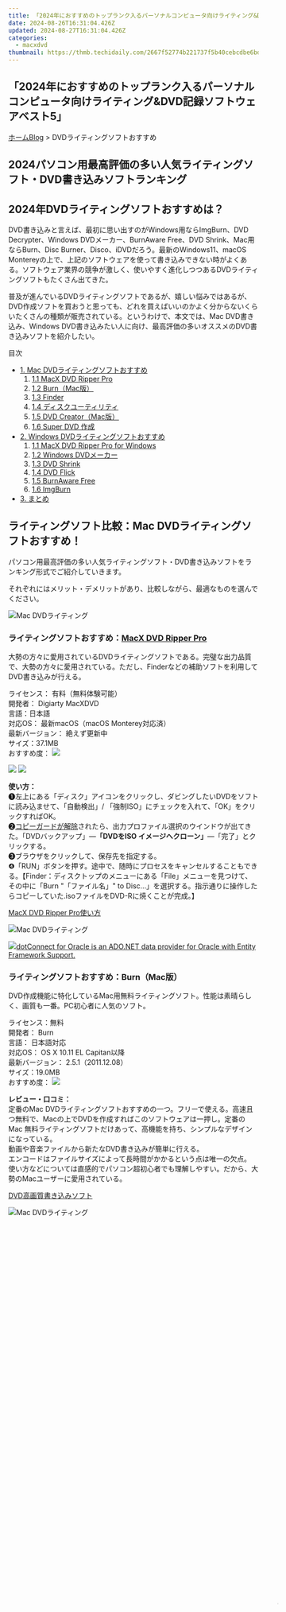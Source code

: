 ```yaml
---
title: 「2024年におすすめのトップランク入るパーソナルコンピュータ向けライティング&DVD記録ソフトウェアベスト5」
date: 2024-08-26T16:31:04.426Z
updated: 2024-08-27T16:31:04.426Z
categories:
  - macxdvd
thumbnail: https://thmb.techidaily.com/2667f52774b221737f5b40cebcdbe6bd28a1a07909c05b7a4646323bdf667e48.jpg
---
```


## 「2024年におすすめのトップランク入るパーソナルコンピュータ向けライティング&DVD記録ソフトウェアベスト5」

[ホーム](https://tools.techidaily.com/macxdvd/products/)[Blog](https://tools.techidaily.com/macxdvd/products/) \> DVDライティングソフトおすすめ

## 2024パソコン用最高評価の多い人気ライティングソフト・DVD書き込みソフトランキング

## 2024年DVDライティングソフトおすすめは？

DVD書き込みと言えば、最初に思い出すのがWindows用ならImgBurn、DVD Decrypter、Windows DVDメーカー、BurnAware Free、DVD Shrink、Mac用ならBurn、Disc Burner、Disco、iDVDだろう。最新のWindows11、macOS Montereyの上で、上記のソフトウェアを使って書き込みできない時がよくある。ソフトウェア業界の競争が激しく、使いやすく進化しつつあるDVDライティングソフトもたくさん出てきた。

普及が進んでいるDVDライティングソフトであるが、嬉しい悩みではあるが、DVD作成ソフトを買おうと思っても、どれを買えばいいのかよく分からないくらいたくさんの種類が販売されている。というわけで、本文では、Mac DVD書き込み、Windows DVD書き込みたい人に向け、最高評価の多いオススメのDVD書き込みソフトを紹介したい。

目次

* [1\. Mac DVDライティングソフトおすすめ](https://tools.techidaily.com/macxdvd/products/)  
   1. [1.1 MacX DVD Ripper Pro](https://tools.techidaily.com/macxdvd/products/)  
   2. [1.2 Burn（Mac版）](https://tools.techidaily.com/macxdvd/products/)  
   3. [1.3 Finder](https://tools.techidaily.com/macxdvd/products/)  
   4. [1.4 ディスクユーティリティ](https://tools.techidaily.com/macxdvd/products/)  
   5. [1.5 DVD Creator（Mac版）](https://tools.techidaily.com/macxdvd/products/)  
   6. [1.6 Super DVD 作成](https://tools.techidaily.com/macxdvd/products/)
* [2\. Windows DVDライティングソフトおすすめ](https://tools.techidaily.com/macxdvd/products/)  
   1. [1.1 MacX DVD Ripper Pro for Windows](https://tools.techidaily.com/macxdvd/products/)  
   2. [1.2 Windows DVDメーカー](https://tools.techidaily.com/macxdvd/products/)  
   3. [1.3 DVD Shrink](https://tools.techidaily.com/macxdvd/products/)  
   4. [1.4 DVD Flick](https://tools.techidaily.com/macxdvd/products/)  
   5. [1.5 BurnAware Free](https://tools.techidaily.com/macxdvd/products/)  
   6. [1.6 ImgBurn](https://tools.techidaily.com/macxdvd/products/)
* [3\. まとめ](https://tools.techidaily.com/macxdvd/products/)



## ライティングソフト比較：Mac DVDライティングソフトおすすめ！

パソコン用最高評価の多い人気ライティングソフト・DVD書き込みソフトをランキング形式でご紹介していきます。

それぞれにはメリット・デメリットがあり、比較しながら、最適なものを選んでください。



![Mac DVDライティング](https://www.macxdvd.com/blog/img/zql-2018-03-06-4.jpg) 

### ライティングソフトおすすめ：[MacX DVD Ripper Pro](https://tools.techidaily.com/macxdvd/products/)

大勢の方々に愛用されているDVDライティングソフトである。完璧な出力品質で、大勢の方々に愛用されている。ただし、Finderなどの補助ソフトを利用してDVD書き込みが行える。

ライセンス： 有料（無料体験可能）  
 開発者： Digiarty MacXDVD  
 言語：日本語   
 対応OS： 最新macOS（macOS Monterey対応済）  
 最新バージョン： 絶えず更新中  
 サイズ：37.1MB  
 おすすめ度： ![](https://www.macxdvd.com/blog/new-fourteen/4-stars.png)

[![](https://www.macxdvd.com/blog/new-fourteen/nfree-down-mac.png)](https://tools.techidaily.com/macxdvd/products/) [![](https://www.macxdvd.com/blog/new-fourteen/buymac0523.png)](https://tools.techidaily.com/macxdvd/products/)

**使い方：**  
❶左上にある「ディスク」アイコンをクリックし、ダビングしたいDVDをソフトに読み込ませて、「自動検出」/ 「強制ISO」にチェックを入れて、「OK」をクリックすればOK。  
❷[コピーガードが解除](https://tools.techidaily.com/macxdvd/products/)されたら、出力プロファイル選択のウインドウが出てきた。「DVDバックアップ」―**「DVDをISO イメージへクローン」**―「完了」とクリックする。  
❸ブラウザをクリックして、保存先を指定する。  
❹「RUN」ボタンを押す。途中で、随時にプロセスをキャンセルすることもできる。【Finder：ディスクトップのメニューにある「File」メニューを見つけて、その中に「Burn "「ファイル名」" to Disc…」を選択する。指示通りに操作したらコピーしていた.isoファイルをDVD-Rに焼くことが完成。】  

[MacX DVD Ripper Pro使い方](https://tools.techidaily.com/macxdvd/products/)



![Mac DVDライティング](https://www.macxdvd.com/blog/img/dvd-writing-solutions-yrq-061501.jpg) 

<!-- affiliate ads begin -->
<a href="https://checkout.devart.com/order/checkout.php?PRODS=5023555&QTY=1&AFFILIATE=108875&CART=1"><img src="https://secure.avangate.com/images/merchant/45b430710ad04765a6afd58d9d9fafca/products/dotConnect_O.png" border="0">dotConnect for Oracle is an ADO.NET data provider for Oracle with Entity Framework Support.</a>
<!-- affiliate ads end -->
### ライティングソフトおすすめ：Burn（Mac版）

DVD作成機能に特化しているMac用無料ライティングソフト。性能は素晴らしく、画質も一番。PC初心者に人気のソフト。

ライセンス：無料  
 開発者： Burn  
 言語： 日本語対応   
 対応OS： OS X 10.11 EL Capitan以降   
 最新バージョン： 2.5.1（2011.12.08）  
 サイズ：19.0MB  
 おすすめ度： ![](https://www.macxdvd.com/blog/new-fourteen/4.5-stars.png)

**レビュー・口コミ：**  
定番のMac DVDライティングソフトおすすめの一つ。フリーで使える。高速且つ無料で、Macの上でDVDを作成すればこのソフトウェアは一押し。定番のMac 無料ライティングソフトだけあって、高機能を持ち、シンプルなデザインになっている。  
動画や音楽ファイルから新たなDVD書き込みが簡単に行える。  
エンコードはファイルサイズによって長時間がかかるという点は唯一の欠点。  
使い方などについては直感的でパソコン超初心者でも理解しやすい。だから、大勢のMacユーザーに愛用されている。   

[DVD高画質書き込みソフト](https://tools.techidaily.com/macxdvd/products/)



![Mac DVDライティング](https://www.macxdvd.com/blog/img/dvd-writing-solutions-yrq-061502.jpg) 

<!-- affiliate ads begin -->
<span id="1793213">
					<video width="1080" height="1620" style="cursor:pointer"
           poster="//a.impactradius-go.com/display-clicktoplayimage/1793213.jpeg"
           onclick="if(!this.playClicked){this.play();this.setAttribute('controls',true);this.playClicked=true;}">
	   <source src="//a.impactradius-go.com/display-ad/19135-1793213">
	   <img src="//a.impactradius-go.com/display-clicktoplayimage/1793213.jpeg" style="border: none; height: 100%; width: 100%; object-fit: contain">
	</video>
	<div style="width:1080px;text-align:center"><a href="javascript:window.open(decodeURIComponent('https%3A%2F%2Ftinyland.pxf.io%2Fc%2F5597632%2F1793213%2F19135'), '_blank');void(0);">Click here</a></div>
</span>
<img height="0" width="0" src="https://imp.pxf.io/i/5597632/1793213/19135" style="position:absolute;visibility:hidden;" border="0" />
<!-- affiliate ads end -->
### ライティングソフトおすすめ：Finder

Mac OS Xに標準で付属するDVDライティングソフト。インストール不要で性能が良い。UIもシンプルで非常に使いやすい。

ライセンス：無料  
 開発者： Apple  
 言語： 日本語対応   
 対応OS： macOS High Sierra以降   
 おすすめ度： ![](https://www.macxdvd.com/blog/new-fourteen/4-stars.png)

**レビュー・口コミ：**  
Macに標準搭載されているDVD書き込みソフトおすすめの一つである。デスクトップ上のファイル（例えば：.isoファイル）やフォルダのアイコン表示から、ドラッグ＆ドロップ操作、アプリケーションをアイコンのダブルクリックで起動させる。それらのファイルをCD又はDVDに書き込め、ディスクをバックアップとして使用したり、友人に送ったり、別のコンピュータにコピーしたりできる。  
一つ注意すべきなのは、リモードの光学式ドライブは無理。コンピュータに光学式ドライブを直接接続するか、コンピュータに光学式ドライブが内蔵されている必要がある。  
【Finder】を利用してDVDを書き込むには知るべきことがある。“書き込み“というより、むしろ【Finder】は出力DVDディスクをUSBメモリ化にして、ソースファイルをそのままでDVDディスクへ保存する仕組みである。  
つまり、ISOイメージ形式の映像データは、DVD-Videoフォーマット規格ではなく、ISOでDVDディスクへ保存するのである。それにより、【Finder】で作成したDVD映像が一部のDVDプレーヤーで再生できないこともあるので、ご注意ください。  

[DVD高画質書き込みソフト](https://tools.techidaily.com/macxdvd/products/)



![Mac DVDライティング](https://www.macxdvd.com/blog/img/dvd-writing-solutions-yrq-061503.jpg) 

<!-- affiliate ads begin -->
<a href="https://secure.2checkout.com/order/checkout.php?PRODS=4615471&QTY=1&AFFILIATE=108875&CART=1"><img src="https://images.wondershare.com/affiliate-image/affiliate_banners_en/max_782x90.png" border="0"></a>
<!-- affiliate ads end -->
### ライティングソフトおすすめ：ディスクユーティリティ

ライティングソフトおすすめ3番目はインストール不要型のMac DVD書き込み無料ソフトであり、性能が悪いものが多いが、一定の性能を発揮している所が素敵。

ライセンス：無料  
 開発者： Apple  
 言語： 日本語対応   
 対応OS： macOS Monterey以降  
 最新バージョン：13（606）  
 おすすめ度： ![](https://www.macxdvd.com/blog/new-fourteen/4-stars.png)

**レビュー・口コミ：**  
FinderでDVD作成できない時又はFinderでダビングされたDVDを再生できない時、他のMac標準搭載されているソフトDisk Utilityをお試し下さい。  
最大の特徴は、シンプルなUIで非常に使いやすい点。使っている人の言葉から言えば、説明書不要で使いこなせるMac DVDライティングソフトソフトである。  
動作も軽くて、OS X10.10 Yosemite以降で超高速且つ素晴らしい品質でDVDダビングできる。  
ご注意：OSX El Capitanからディスクユーティリティに【ディスク作成】のボタンが無くなっていたが、新OSXでもDVDのコピーが行える。  

[Mac DVD作成フリーソフト](https://tools.techidaily.com/macxdvd/products/)



![Mac DVDライティング](https://www.macxdvd.com/blog/img/dvd-writing-solutions-yrq-061504.jpg) 

<!-- affiliate ads begin -->
<a href="https://order.glarysoft.com/order/checkout.php?PRODS=4691139&QTY=1&AFFILIATE=108875&CART=1"><img src="https://secure.avangate.com/images/merchant/6734fa703f6633ab896eecbdfad8953a/products/SU-200-1.png" border="0">Software Update Pro - Check and update software installed on your computer. </a>
<!-- affiliate ads end -->
### ライティングソフトおすすめ：DVD Creator（Mac版）

有料系DVD書き込みソフト又はライティングソフト比較ランキングの中では最も有名なライティングソフトの一つ。

ライセンス： 有料（3,980円）  
 開発者： ワンダーシェアーソフトウェア  
 言語： 日本語対応   
 対応OS： OS X 10.11 EL Capitan以降  
 最新バージョン： 6.0.77（2013.03.25）  
 サイズ：71.3MB  
 おすすめ度： ![](https://www.macxdvd.com/blog/new-fourteen/4-stars.png)

<!-- affiliate ads begin -->
<a href="https://secure.2checkout.com/order/checkout.php?PRODS=174416&QTY=1&AFFILIATE=108875&CART=1"><img src="https://www.easygifanimator.net/images/gif-animator.png" border="0">Easy GIF Animator is a powerful animated GIF editor and the top tool for creating animated pictures, banners, buttons and GIF videos. You get extensive animation editing features, animation effects, unmatched image quality and optimization for the web. No other GIF animation software matches our features and ease of use, that's why Easy GIF Animator is so popular.</a>
<!-- affiliate ads end -->
**レビュー・口コミ：**  
DVDライティングソフトを利用する目的は人それぞれ。無料より有料のMac DVD書き込みソフトを選択する人も多いだろう。普通は、有料のものは無料より性能が素晴らしくて動作も軽いと思う。DVD Creator（Mac版）を通して、AVIなどの動画ファイルやMP3などの音楽ファイル、JPGやBMPなどの写真ファイルをDVDに作成することができる。  
だが、最近、ヤフー知恵袋では、アラートが出てきて作業が出来なくなるや、使用版でテストしてみたがエッジがガタガタでburnよりも画質が劣りエンコードに時間がかかるなどの質問がある。改善を重ねているため今あるエラーも今後なくなっていくと思われる。  

[DVD高画質書き込みフリーソフト](https://tools.techidaily.com/macxdvd/products/)



![Mac DVDライティング](https://www.macxdvd.com/blog/img/dvd-writing-solutions-yrq-061505.jpg) 

### ライティングソフトおすすめ：Super DVD 作成

この有料ソフトはライティングソフト比較ランキングでは人気が急上昇、機能を考えれば十分手頃な価格となっている。

ライセンス： 有料（3,100円）  
 開発者： MasterSoft Power Image Team  
 言語：英語   
 対応OS： OS X 10.11 EL Capitan以降  
 最新バージョン： 6.0.77（2016.02.08）  
 サイズ：61.2MB  
 おすすめ度： ![](https://www.macxdvd.com/blog/new-fourteen/4-stars.png)

<!-- affiliate ads begin -->
<a href="https://otszone.ots7.com/order/checkout.php?PRODS=4713321&QTY=1&AFFILIATE=108875&CART=1"><img src="https://green.ots7.com/screenshots/OtsAV/OtsAVDJ1.90-300x188.jpg" border="0">OtsAV DJ Pro</a>
<!-- affiliate ads end -->
**レビュー・口コミ：**  
去年から販売されたMac DVD書き込みソフトである。有料ソフトなので全体評価は落ちる。その他、日本語にも対応していないので、英語アレルギーの方はソフトを購入して書き込みできないなどのエラーが発生すると、非常に困っているだろう。  
だが、大きな特徴と言えば、様々なカスタマイズができるビデオ・オーディオコントロール機能が付いて、高品質の映像と音声を楽しめる点。ユーザーがこのソフトを利用して、高速度で。3GP、AVI、MP4、TS、M2TS、MTS、ASF、SWF、FLV、MKV、MPEG、MOVをDVDディスクに作成できる。それで、ご家族やお友達と一緒に楽しめる。  

[MP4 DVD書き込みソフト](https://tools.techidaily.com/macxdvd/products/)



## Windows ライティングソフト比較：Windows DVDライティングソフトおすすめ！

Windows上で使え、最高評価の多い人気ライティングソフト・DVD書き込みソフトをランキング形式でご紹介していきます。

それぞれにはメリット・デメリットがあり、比較しながら、最適なものを選んでください。



![Windows DVDライティング](https://www.macxdvd.com/blog/img/dvd-writing-solutions-yrq-061512.jpg) 

<!-- affiliate ads begin -->
<a href="https://shop.mondly.com/affiliate.php?ACCOUNT=ATISTUDI&AFFILIATE=108875&PATH=https%3A%2F%2Fwww.mondly.com%3FAFFILIATE%3D108875%26RESOURCE%3D%2BEducational%2B970x90%2B"><img src="https://secure.avangate.com/images/merchant/69c418c33ec2e1a4267fa9bb77fa1428/educational-970x90.gif" border="0"></a>
<!-- affiliate ads end -->
### ライティングソフトおすすめ：[MacX DVD Ripper Pro for Windows](https://tools.techidaily.com/macxdvd/products/)

Windows11に対応しながら、DVDを1：1の比率でコピーしたり、DVDを動画形式で変換することができる。使い勝手が良く、初心者でもすぐに操作できる。

ライセンス： 有料（3550円）  
 開発者： Digiarty MacXDVD  
 言語： 日本語対応   
 対応OS： Windows 11以降  
 最新バージョン： 絶えず更新中  
 サイズ： 29.0MB  
 おすすめ度： ![](https://www.macxdvd.com/blog/new-fourteen/4.5-stars.png)

<!-- affiliate ads begin -->
<a href="https://otszone.ots7.com/order/checkout.php?PRODS=4713324&QTY=1&AFFILIATE=108875&CART=1"><img src="https://green.ots7.com/screenshots/OtsAV/OtsAVTV1.90-300x188.jpg" border="0">OtsAV TV Webcaster</a>
<!-- affiliate ads end -->
[![](https://www.macxdvd.com/blog/new-fourteen/nfree-down-win.png)](https://tools.techidaily.com/macxdvd/products/) [![](https://www.macxdvd.com/blog/new-fourteen/buywin0523.png)](https://tools.techidaily.com/macxdvd/products/)

<!-- affiliate ads begin -->
<a href="https://shop.pcdj.com/order/checkout.php?PRODS=4698998&QTY=1&AFFILIATE=108875&CART=1"> <img src="https://secure.avangate.com/images/merchant/47f4b6321e9fd8e8f7326a6adc1a7c1e/products/MacBook_Pro_lyrx-withsinger-tv.png" border="0">LYRX is an easy-to-use karaoke software with the professional features karaoke hosts need to perform with precision. LYRX is karaoke show hosting software that supports all standard karaoke file types as well as HD video formats, and it’s truly fun to use. 
LYRX Karaoke Software MAC/WINDOWS (Includes Activation For 3 Machines)</a>
<!-- affiliate ads end -->
**使い方：**  
❶インターフェース上部にある「DVD追加」ボタンをクリックしてDVDを読み込む。  
❷コピーガードが解除されたら、出力プロファイル選択のウインドウが出てきた。「DVDバックアップ」―「[DVDをISO イメージへクローン](https://tools.techidaily.com/macxdvd/products/)」―「OK」とクリックする。  
❸参照をクリックして、保存先を指定する。  
❹「RUN」ボタンを押す。途中で、随時にプロセスをキャンセルすることもできる。【Imgburn：EZモード画面から「イメージファイルをディスクに書き込み」ボタンを押すと、「ISOファイルをDVD-RやBD-Rに焼く」という表示が出て、後の操作は上記のImgburn使い方をご参照ください。】  

[DVD Ripper for Windows使い方](https://tools.techidaily.com/macxdvd/products/)



![Windows DVDライティング](https://www.macxdvd.com/blog/img/dvd-writing-solutions-yrq-061507.jpg) 

<!-- affiliate ads begin -->
<a href="https://secure.2checkout.com/order/checkout.php?PRODS=3922934&QTY=1&AFFILIATE=108875&CART=1"><img src="https://secure.avangate.com/images/merchant/4b0a0290ad7df100b77e86839989a75e/products/ripperpro.png" border="0">WonderFox DVD Ripper Pro</a>
<!-- affiliate ads end -->
<!-- affiliate ads begin -->
<a href="https://secure.2checkout.com/order/checkout.php?PRODS=40085955&QTY=1&AFFILIATE=108875&CART=1"><img src="https://secure.avangate.com/images/merchant/f702defbc67edb455949f46babab0c18/products/2_logo9.png" border="0">FX PRO (Gold Robot + Silver Robot(Basic Package))</a>
<!-- affiliate ads end -->
### ライティングソフトおすすめ：Windows DVDメーカー

ImgBurnと同じく世界で非常によく使われているDVD書き込みソフトの一つである。

ライセンス： 無料  
 開発者： Microsoft  
 言語：日本語対応   
 対応OS： Windows 7以降  
 最新バージョン： 16.4.3522.110（2014.12.03）  
 サイズ： 131.3 MB  
 おすすめ度： ![](https://www.macxdvd.com/blog/new-fourteen/4.5-stars.png)

<!-- affiliate ads begin -->
<a href="https://shop.systoolsgroup.com/affiliate.php?ACCOUNT=SYSTOOBY&AFFILIATE=108875&PATH=https%3A%2F%2Fwww.systoolsgroup.com%3FAFFILIATE%3D108875%26RESOURCE%3DSysTools%2BOST%2BRecovery"><img src="https://www.systoolsgroup.com/box/ost-recovery.png" border="0"></a>
<!-- affiliate ads end -->
**レビュー・口コミ：**  
画像や映像をDVDに書き込めてくれるWindows用フリー無料ライティングソフトウェアである。ムービー作成、ビデオ編集、ビデオ共有を全てこなす多機能なDVDダビングソフトである。  
Windows DVDメーカーの一つ大きな特徴としては、作成したDVDを市販のDVDプレーヤーで再生できる点。ファイルをドラッグ＆ドロップで入力するだけで、メニュー付きのDVDを作成することができる。  
また、一つ残念なのは、Windows7やWindows Vista以外では入手する方法はない、保存できるファイル形式がWMVだけである点。  

[Windows DVDメーカーダウンロード](https://tools.techidaily.com/macxdvd/products/)



![Windows DVDライティング](https://www.macxdvd.com/blog/img/dvd-writing-solutions-yrq-061509.jpg) 

<!-- affiliate ads begin -->
<a href="https://secure.2checkout.com/order/checkout.php?PRODS=3727260&QTY=1&AFFILIATE=108875&CART=1"><img src="http://www.aiseesoft.com/avangate/30p/banner.jpg" border="0"></a>
<!-- affiliate ads end -->
### ライティングソフトおすすめ：DVD Shrink

ライティングソフトおすすめでは本ソフトは、DVDディスクをコピーして片面1層DVD-Rにライティングできて、ユーザー達にとっては凄く便利。

ライセンス： 無料  
 開発者： dvdshrink  
 言語： 日本語パッチ（[DVD Shrink日本語化＞＞](https://tools.techidaily.com/macxdvd/products/)）   
 対応OS： Windows 7以降  
 最新バージョン： 3.2.0.16（2015.08）  
 サイズ： 1.0 MB  
 おすすめ度： ![](https://www.macxdvd.com/blog/new-fourteen/4.5-stars.png)

<!-- affiliate ads begin -->
<a href="https://ukaidot.sjv.io/c/5597632/1793234/19578" target="_top" id="1793234"><img src="//a.impactradius-go.com/display-ad/19578-1793234" border="0" alt="" width="678" height="452"/></a><img height="0" width="0" src="https://imp.pxf.io/i/5597632/1793234/19578" style="position:absolute;visibility:hidden;" border="0" />
<!-- affiliate ads end -->
**レビュー・口コミ：**  
無料のDVD書き込みソフトおすすめの中では最も高機能。Windows版とMac版があり、日本でDVDリッピング、DVDコピー、DVD作成と言えば、このDVD Shrinkを連想する人は多いのではないだろうか。  
日本人向けに作られた使いやすいインターフェース、多機能で、今でも非常に多くの日本人に愛用されている。元の画質を落ちずに、2層式のDVDを1層式のDVDサイズに圧縮したり、メニューや字幕など特典画像などをそのままコピーしたり、データの圧縮率や画質を変更したりすることができる。  
だが、作成したISOイメージファイルをDVDにダビングする機能は搭載していない。  

[DVD Shrinkの使い方](https://tools.techidaily.com/macxdvd/products/)



![Windows DVDライティング](https://www.macxdvd.com/blog/img/dvd-writing-solutions-yrq-061510.jpg) 

<!-- affiliate ads begin -->
<a href="https://twopages.pxf.io/c/5597632/1873305/18544" target="_top" id="1873305"><img src="//a.impactradius-go.com/display-ad/18544-1873305" border="0" alt="" width="1080" height="1350"/></a><img height="0" width="0" src="https://imp.pxf.io/i/5597632/1873305/18544" style="position:absolute;visibility:hidden;" border="0" />
<!-- affiliate ads end -->
### ライティングソフトおすすめ：DVD Flick

 UIはシンプルで使いやすい作り、初心者でも説明要らずに直感的に使いこなせるソフトであるため、このライティングソフト比較ページで紹介される。

ライセンス： 無料  
 開発者： Dennis Meuwissen  
 言語： 日本語パッチ   
 対応OS： Windows 7以降  
 最新バージョン： 1.3.0.7（2011.12.28）  
 サイズ： 12.4MB  
 おすすめ度： ![](https://www.macxdvd.com/blog/new-fourteen/4-stars.png)

<!-- affiliate ads begin -->
<a href="https://zonlipartnershipprogram.pxf.io/c/5597632/1611407/17882" target="_top" id="1611407"><img src="//a.impactradius-go.com/display-ad/17882-1611407" border="0" alt="" width="300" height="485"/></a><img height="0" width="0" src="https://imp.pxf.io/i/5597632/1611407/17882" style="position:absolute;visibility:hidden;" border="0" />
<!-- affiliate ads end -->
**レビュー・口コミ：**  
このDVD書き込みソフトは多くの映像形式にサポートしており、それらをDVDデータへの書き込みも簡単にできる。ということは、ほとんど他の無料ライティングソフトを利用せずにDVD作成が行える。  
動画のタイトルやチャプター、字幕、音声の設定も簡単にできるし、メニュー作成も行える。だが、Windows DVD書き込みにはちょっと時間がかかるデメリットがあり、ほぼ映像の再生時間と同じようで、だからDVD Flickを使ってDVD作成しようとしたい人は、ご注意ください。  

[DVD Flickの使い方](https://tools.techidaily.com/macxdvd/products/)



![Windows DVDライティング](https://www.macxdvd.com/blog/img/dvd-writing-solutions-yrq-061513.jpg) 

### ライティングソフトおすすめ：BurnAware Free

Blu-ray/CD/DVD作成、オーディオCD作成などに対応しているDVD書き込みソフト。

ライセンス： 無料  
 開発者： Burnaware  
 言語： 日本語パッチ（http://urx3.nu/sm8p）   
 対応OS： Windows 10以降  
 最新バージョン： 7.5（2012.05.07）  
 サイズ： 7.3 MB  
 おすすめ度： ![](https://www.macxdvd.com/blog/new-fourteen/4-stars.png)

**レビュー・口コミ：**  
Windows11に対応しているWindows DVDライティングソフトと言えば、とても少ないだろう。定番のImgBurnとWindowsムービーメーカーであっても、そこまでに対応していない。  
更に、直感的なUIで動作も軽く、誰でも簡単に使える。  
Blu-ray/CD/DVDダビング、オーディオCD作成ができる以外、イメージファイルのコピーや作成も可能である。  
多くの名ディア（例えば、DVD-R/RW、DVD+R/RW、DVD-RAM、CD-R/RW、BD-R/REなど）に対応しているだが、ディスクの直接コピーやリッピングはできないデメリットが存在している。だから、DVDディスクコピーをしたい方は、MacX DVD Ripper Pro for Windowsなどを使うといいだろう。  



![Windows DVDライティング](https://www.macxdvd.com/blog/img/dvd-writing-solutions-yrq-061514.jpg) 

<!-- affiliate ads begin -->
<a href="https://store.movavi.com/affiliate.php?ACCOUNT=MOVAVI&AFFILIATE=108875&PATH=https%3A%2F%2Fwww.movavi.com%3FAFFILIATE%3D108875%26RESOURCE%3DMovavi%2BVideo%2BConverter%2BBox"><img src="https://mcusercontent.com/0885a03ded3d480dca9287f12/images/8020c1dc-518e-3bdf-6e7b-e6d1bdf1597b.jpg" border="0"></a>
<!-- affiliate ads end -->
### ライティングソフトおすすめ：ImgBurn

 非常に強力、多機能で使いやすい無料ライティングソフト。

ライセンス： 無料  
 開発者： LIGHTNING UK!  
 言語： 日本語パッチ   
 対応OS： Windows 7以降  
 最新バージョン： 2.5.8.0（2014.08.25）  
 サイズ： 3.3 MB  
 おすすめ度： ![](https://www.macxdvd.com/blog/new-fourteen/4-stars.png)

<!-- affiliate ads begin -->
<a href="https://getlyla.pxf.io/c/5597632/1455723/15391" target="_top" id="1455723"><img src="//a.impactradius-go.com/display-ad/15391-1455723" border="0" alt="" width="336" height="280"/></a><img height="0" width="0" src="https://imp.pxf.io/i/5597632/1455723/15391" style="position:absolute;visibility:hidden;" border="0" />
<!-- affiliate ads end -->
**レビュー・口コミ：**  
Windowsの上で、DVDダビングしたい人は、このソフトウェアは一押し。DVDやCDやBlu-rayへの書き込みとISOファイル作成の定番フリーDVDライティングソフトである。  
日本語パッチに対応していて、動作が軽く、サクサクWindows DVD書き込みが行える。ソフトのインターフェースが目的別でわかりやすく、PC初心者の方でもすぐに使いこなせるが、奥まで踏み込むには専門的な知識が必要。  
惜しい所としては、インストール際に余計なソフトまでインストールする可能性がある点である。  

[ImgBurnの使い方](https://tools.techidaily.com/macxdvd/products/)



<!-- affiliate ads begin -->
<a href="https://coinrule.sjv.io/c/5597632/1958379/18409" target="_top" id="1958379"><img src="//a.impactradius-go.com/display-ad/18409-1958379" border="0" alt="" width="856" height="508"/></a><img height="0" width="0" src="https://imp.pxf.io/i/5597632/1958379/18409" style="position:absolute;visibility:hidden;" border="0" />
<!-- affiliate ads end -->
## 【まとめ】Windows＆Mac DVDライティングソフトおすすめ＆ソフト選び方

ライティングソフトおすすめには今回紹介した以外にも、多機能、使いやすい、強力なPC用無料ライティングソフトがいっぱい存在している。WindowsやMac DVD書き込みを行いたい時、是非今回紹介した2024年最高評価の多い人気DVD書き込みソフトを一度お試し下さい。

ライティングソフト比較しながら、使用用途や目的に合わせて、使い勝手の良いDVDライティングソフトを選べる。

Digiarty MacXDVD製DVDライティングソフトをこのDVD書き込みソフトおすすめ比較表に紹介されるのは、そのDVD作成機能が素晴らしいではなくて、ほぼ全てのコピーガード付きDVDを入力するだめである。

有料であっても、最新のOS（現段階ではWindows11及び新しいMac OS）にも対応しているし、ディズニーDVDのコピーも行えるし、DVDを最新デバイス（iPhone11/X/8/Galaxy Note10/S20/Xperia XZ/Huawei Mate30など）に取り込めるし、このリッピング機能が上記のライティングソフトおすすめTOP10よりずっと素晴らしい。

一つ残念なのはソフト自体にDVDライティング機能を備えていないこと。1：1比率でコピーした.isoをほかのライティングソフトによってDVD作成することができる。もし、この点に気にしない方は、Digiarty [MacXDVD製ソフト](https://tools.techidaily.com/macxdvd/products/)をお試し下さい。

[![](https://www.macxdvd.com/blog/new-fourteen/nfree-down-mac.png)](https://tools.techidaily.com/macxdvd/products/) 

<!-- affiliate ads begin -->
<a href="https://secure.2checkout.com/order/checkout.php?PRODS=45152835&QTY=1&AFFILIATE=108875&CART=1"><img src="https://download.terabyteunlimited.com/banners/ad_800x450_d.jpg" border="0"></a>
<!-- affiliate ads end -->
100%安全

[![](https://www.macxdvd.com/blog/new-fourteen/nfree-down-win.png)](https://tools.techidaily.com/macxdvd/products/) 

100%安全

* √ソフトをご利用になる前に国家の著作権に関する法律についてお調べになるようにお勧めする。違法とならないで法律の趣旨をよく理解して正しい行動をする。例えば、著作権保護の適用外になるDVDのコピーが合法的な使用法。



## あなたへのおすすめ

![](https://www.macxdvd.com/blog/img/dvd-copy-ilegal-0510.jpg) 

<!-- affiliate ads begin -->
<a href="https://proteahair.pxf.io/c/5597632/1983634/23621" target="_top" id="1983634"><img src="//a.impactradius-go.com/display-ad/23621-1983634" border="0" alt="" width="320" height="100"/></a><img height="0" width="0" src="https://imp.pxf.io/i/5597632/1983634/23621" style="position:absolute;visibility:hidden;" border="0" />
<!-- affiliate ads end -->
[DVDコピー違法？罰則は？合法DVDコピー方法って何？](https://tools.techidaily.com/macxdvd/products/)

![](https://www.macxdvd.com/blog/img/suteki-burn-smartphone-video-to-dvd-03.jpg) 

<!-- affiliate ads begin -->
<a href="https://twopages.pxf.io/c/5597632/1873313/18544" target="_top" id="1873313"><img src="//a.impactradius-go.com/display-ad/18544-1873313" border="0" alt="" width="1080" height="1263"/></a><img height="0" width="0" src="https://imp.pxf.io/i/5597632/1873313/18544" style="position:absolute;visibility:hidden;" border="0" />
<!-- affiliate ads end -->
[すげぇー！アダルト DVD ダビングしたい方向けの裏ワザが公開！](https://tools.techidaily.com/macxdvd/products/)

![](https://www.macxdvd.com/blog/img/dvd-writing-pc-01.jpg) 

[人気DVD書き込みソフト・ダビングソフトおすすめ](https://tools.techidaily.com/macxdvd/products/)

![](https://www.macxdvd.com/blog/img/drp-mj-20170508-01.jpg) 

[超簡単TSUTAYAやゲオなどのレンタルDVDをダビング方法！](https://tools.techidaily.com/macxdvd/products/)



[ホーム](https://tools.techidaily.com/macxdvd/products/)[Blog](https://tools.techidaily.com/macxdvd/products/) \> DVDライティングソフトおすすめ

<ins class="adsbygoogle"
     style="display:block"
     data-ad-format="autorelaxed"
     data-ad-client="ca-pub-7571918770474297"
     data-ad-slot="1223367746"></ins>



<ins class="adsbygoogle"
     style="display:block"
     data-ad-client="ca-pub-7571918770474297"
     data-ad-slot="8358498916"
     data-ad-format="auto"
     data-full-width-responsive="true"></ins>

<span class="atpl-alsoreadstyle">Also read:</span>
<div><ul>
<li><a href="https://instagram-videos.techidaily.com/new-the-ultimate-guide-to-self-validation-on-social-media-for-2024/"><u>[New] The Ultimate Guide to Self-Validation on Social Media for 2024</u></a></li>
<li><a href="https://facebook-record-videos.techidaily.com/new-valorant-portraits-professional-thumbnails-made-in-a-flash/"><u>[New] Valorant Portraits - Professional Thumbnails Made in a Flash</u></a></li>
<li><a href="https://facebook-video-share.techidaily.com/new-what-lies-beneath-an-exploration-into-youtubes-unlisted-video-space/"><u>[New] What Lies Beneath  An Exploration Into YouTube's Unlisted Video Space</u></a></li>
<li><a href="https://youtube-web.techidaily.com/ed-2024-approved-freefire-gaming-guide-maximizing-video-impact/"><u>[Updated] 2024 Approved  FreeFire Gaming Guide  Maximizing Video Impact</u></a></li>
<li><a href="https://facebook-record-videos.techidaily.com/updated-from-free-to-fortune-the-500-sub-club/"><u>[Updated] From Free to Fortune  The 500-Sub Club</u></a></li>
<li><a href="https://screen-video-capture.techidaily.com/updated-mastering-mobile-audio-iphone-voice-memos-made-easy/"><u>[Updated] Mastering Mobile Audio  IPhone Voice Memos Made Easy</u></a></li>
<li><a href="https://fox-glue.techidaily.com/updated-revolutionizing-reality-superior-rift-players-evaluation-for-2024/"><u>[Updated] Revolutionizing Reality  Superior Rift Players Evaluation for 2024</u></a></li>
<li><a href="https://digital-screen-recording.techidaily.com/updated-warriors-echoes-celebrating-ghost-of-tsushima-analogues/"><u>[Updated] Warrior's Echoes  Celebrating Ghost of Tsushima Analogues</u></a></li>
<li><a href="https://snapchat-videos.techidaily.com/2024-approved-elevate-your-creativity-2-routes-to-perfect-snap-filters/"><u>2024 Approved  Elevate Your Creativity  2 Routes to Perfect Snap Filters</u></a></li>
<li><a href="https://article-files.techidaily.com/2024-approved-is-inshot-outshining-others-in-editing-features/"><u>2024 Approved  Is InShot Outshining Others in Editing Features?</u></a></li>
<li><a href="https://some-approaches.techidaily.com/abbyy-announces-appointment-of-james-ritter-as-new-cfo/"><u>ABBYY Announces Appointment of James Ritter as New CFO</u></a></li>
<li><a href="https://some-approaches.techidaily.com/abbyy-at-cebit-conference-2017-showcasing-innovative-software-solutions/"><u>ABBYY at Cebit Conference 2017 - Showcasing Innovative Software Solutions</u></a></li>
<li><a href="https://some-approaches.techidaily.com/abbyy-unveils-breakthrough-in-legal-tech-pioneering-text-analytics-for-efficient-contract-management-at-premier-corporate-counsel-conference/"><u>ABBYY Unveils Breakthrough in Legal Tech: Pioneering Text Analytics for Efficient Contract Management at Premier Corporate Counsel Conference</u></a></li>
<li><a href="https://some-approaches.techidaily.com/abbyy-unveils-the-worldwide-reimagine-event-enabling-organizations-to-revolutionize-operations-through-digital-insights/"><u>ABBYY Unveils the Worldwide 'Reimagine' Event, Enabling Organizations to Revolutionize Operations Through Digital Insights</u></a></li>
<li><a href="https://some-approaches.techidaily.com/abbyy-welcomes-brian-unruh-as-new-cfo-leading-the-way-in-finance/"><u>ABBYY Welcomes Brian Unruh as New CFO: Leading the Way in Finance</u></a></li>
<li><a href="https://some-approaches.techidaily.com/achieving-customer-fidelity-top-5-strategies-for-your-saas-business/"><u>Achieving Customer Fidelity: Top 5 Strategies for Your SaaS Business</u></a></li>
<li><a href="https://extra-lessons.techidaily.com/all-about-hand-based-interface-technology-for-2024/"><u>All About Hand-Based Interface Technology for 2024</u></a></li>
<li><a href="https://some-approaches.techidaily.com/announcing-adrian-jones-the-latest-cro-leading-abbyys-growth-strategies/"><u>Announcing Adrian Jones: The Latest CRO Leading ABBYY's Growth Strategies</u></a></li>
<li><a href="https://some-approaches.techidaily.com/automated-conversion-tracking-with-cookiebot/"><u>Automated Conversion Tracking with Cookiebot</u></a></li>
<li><a href="https://some-approaches.techidaily.com/behind-the-code-meet-ildiko-gera-leading-software-developer-at-abbyys-innovative-timeline-project/"><u>Behind the Code: Meet Ildikó Gera, Leading Software Developer at ABBYY's Innovative Timeline Project</u></a></li>
<li><a href="https://tech-haven.techidaily.com/chatgpt-plus-and-language-learning-unlock-the-power-of-artificial-intelligence-for-linguistic-mastery/"><u>ChatGPT Plus and Language Learning: Unlock the Power of Artificial Intelligence for Linguistic Mastery</u></a></li>
<li><a href="https://some-approaches.techidaily.com/cookiebot-enabled-enhance-your-websites-visitor-tracking/"><u>Cookiebot-Enabled: Enhance Your Website's Visitor Tracking</u></a></li>
<li><a href="https://some-approaches.techidaily.com/cookiebot-enabled-enhancing-your-sites-user-experience-and-analytics/"><u>Cookiebot-Enabled: Enhancing Your Site's User Experience & Analytics</u></a></li>
<li><a href="https://some-approaches.techidaily.com/cookiebot-enhanced-personalization-boost-your-websites-engagement/"><u>Cookiebot-Enhanced Personalization: Boost Your Website's Engagement</u></a></li>
<li><a href="https://some-approaches.techidaily.com/cookiebot-driving-custom-experiences-through-smart-tracking-solutions/"><u>Cookiebot: Driving Custom Experiences Through Smart Tracking Solutions</u></a></li>
<li><a href="https://some-approaches.techidaily.com/1724312542985-dx-abbyy/"><u>DX戦略の鍵を解き明かす:会計支払い処理におけるデジタルトランスフォーメーションのテクニック | ABBYYインサイド</u></a></li>
<li><a href="https://some-approaches.techidaily.com/enhance-your-website-with-advanced-cookiebot-tracking-technology/"><u>Enhance Your Website with Advanced Cookiebot Tracking Technology</u></a></li>
<li><a href="https://some-approaches.techidaily.com/enhance-your-websites-performance-with-the-power-of-cookiebot-technology/"><u>Enhance Your Website's Performance with the Power of Cookiebot Technology</u></a></li>
<li><a href="https://some-approaches.techidaily.com/enhanced-user-experience-with-dynamic-ad-targeting-powered-by-cookiebot/"><u>Enhanced User Experience with Dynamic Ad Targeting - Powered by Cookiebot</u></a></li>
<li><a href="https://some-approaches.techidaily.com/enhancing-corporate-efficiency-with-abbyys-cognitive-capture-solutions-for-digital-transformation/"><u>Enhancing Corporate Efficiency with ABBYY's Cognitive Capture Solutions for Digital Transformation</u></a></li>
<li><a href="https://some-approaches.techidaily.com/enhancing-engagement-with-cookiebot-technology-a-smart-marketing-move/"><u>Enhancing Engagement with Cookiebot Technology: A Smart Marketing Move</u></a></li>
<li><a href="https://some-approaches.techidaily.com/experience-bespoke-content-with-our-cookiebot-technology-integration/"><u>Experience Bespoke Content with Our Cookiebot Technology Integration</u></a></li>
<li><a href="https://some-approaches.techidaily.com/exploring-unseen-dynamics-in-informal-procedures-through-advanced-process-analytics/"><u>Exploring Unseen Dynamics in Informal Procedures Through Advanced Process Analytics</u></a></li>
<li><a href="https://some-approaches.techidaily.com/harnessing-advanced-technology-for-enhanced-supply-chains-key-takeaways-from-abbyy-industry-experts-talks/"><u>Harnessing Advanced Technology for Enhanced Supply Chains: Key Takeaways From ABBYY Industry Experts Talks</u></a></li>
<li><a href="https://twitter-clips.techidaily.com/in-2024-prime-5-replacements-for-twitter-users/"><u>In 2024, Prime 5 Replacements for Twitter Users</u></a></li>
<li><a href="https://some-approaches.techidaily.com/innovative-partnership-abbyy-and-xerox-join-forces-through-new-trademark-license-agreement/"><u>Innovative Partnership: ABBYY and Xerox Join Forces Through New Trademark License Agreement</u></a></li>
<li><a href="https://some-approaches.techidaily.com/innovative-tools-revolutionize-communication-and-learning-memojis-on-facetime-scanning-tech-for-academia-and-canine-behavior-insights-explore-the-latest-fro27/"><u>Innovative Tools Revolutionize Communication & Learning: Memojis on FaceTime, Scanning Tech for Academia & Canine Behavior Insights - Explore the Latest From the ABBYY Blog</u></a></li>
<li><a href="https://some-approaches.techidaily.com/innovatives-scannen-mcdonalds-integriert-abbyy-ocr-in-die-mobile-anwendungstechnik/"><u>Innovatives Scannen - McDonald's Integriert ABBYY OCR in Die Mobile Anwendungstechnik</u></a></li>
<li><a href="https://some-approaches.techidaily.com/itochu-leverages-abbeyys-smart-doc-tech-for-revolutionary-transaction-management/"><u>ITOCHU Leverages ABBEYY's Smart Doc Tech for Revolutionary Transaction Management</u></a></li>
<li><a href="https://some-approaches.techidaily.com/lannonce-dune-mise-a-jour-majeure-abbyy-renomme-le-service-de-reconnaissance-en-finereader-server-la-derniere-innovation-dans-lanalyse-des-documents/"><u>L'annonce D'une Mise À Jour Majeure : ABBYY Renomme Le Service De Reconnaissance en FineReader Server, La Dernière Innovation Dans L'analyse Des Documents.</u></a></li>
<li><a href="https://some-approaches.techidaily.com/leading-e-commerce-platform-accelerates-expansion-and-enhances-processes-through-advanced-invoice-automation-solutions/"><u>Leading E-Commerce Platform Accelerates Expansion & Enhances Processes Through Advanced Invoice Automation Solutions</u></a></li>
<li><a href="https://some-approaches.techidaily.com/master-your-digital-literacy-securely-moving-files-retrieving-forgotten-credentials-and-enhancing-abilities-the-expertise-of-the-abbyy-insider/"><u>Master Your Digital Literacy: Securely Moving Files, Retrieving Forgotten Credentials & Enhancing Abilities | The Expertise of the ABBYY Insider</u></a></li>
<li><a href="https://some-approaches.techidaily.com/meet-markus-pichler-taking-on-the-role-of-abbyys-vice-president-of-sales-across-europe/"><u>Meet Markus Pichler: Taking on the Role of ABBYY's Vice-President of Sales Across Europe</u></a></li>
<li><a href="https://win-amazing.techidaily.com/revitalize-your-acer-nitro-5-with-latest-driver-installation/"><u>Revitalize Your Acer Nitro 5 with Latest Driver Installation</u></a></li>
<li><a href="https://some-approaches.techidaily.com/seamless-web-analytics-with-cookiebot-technology/"><u>Seamless Web Analytics with Cookiebot Technology</u></a></li>
<li><a href="https://some-approaches.techidaily.com/understanding-the-abbyy-cloud-commitment-and-guarantees/"><u>Understanding the ABBYY Cloud Commitment and Guarantees</u></a></li>
<li><a href="https://some-approaches.techidaily.com/unlocking-the-secrets-of-effective-web-pages-for-optimal-search-engine-results/"><u>Unlocking the Secrets of Effective Web Pages for Optimal Search Engine Results</u></a></li>
</ul></div>

